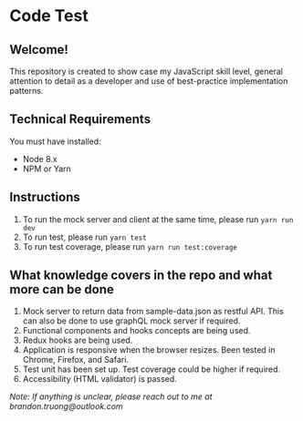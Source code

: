 # Code Test

## Welcome!

This repository is created to show case my JavaScript skill level, general attention to detail as a developer and use of best-practice implementation patterns.

## Technical Requirements

You must have installed:
- Node 8.x
- NPM or Yarn

## Instructions

1. To run the mock server and client at the same time, please run `yarn run dev`
2. To run test, please run `yarn test`
3. To run test coverage, please run `yarn run test:coverage`

## What knowledge covers in the repo and what more can be done

1. Mock server to return data from sample-data.json as restful API. This can also be done to use graphQL mock server if required.
2. Functional components and hooks concepts are being used.
3. Redux hooks are being used.
4. Application is responsive when the browser resizes. Been tested in Chrome, Firefox, and Safari.
5. Test unit has been set up. Test coverage could be higher if required.
6. Accessibility (HTML validator) is passed.

_*Note:* If anything is unclear, please reach out to me at brandon.truong@outlook.com_
